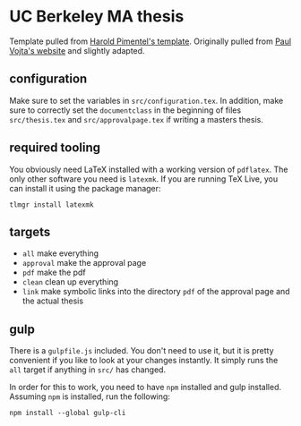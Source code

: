 # UC Berkeley MA thesis

Template pulled from [Harold Pimentel's template](https://github.com/pimentel/ucbthesis-phd).
Originally pulled from [Paul Vojta's website](https://math.berkeley.edu/~vojta/tex/ucbthesis-phd.html) and slightly adapted.

## configuration

Make sure to set the variables in `src/configuration.tex`.
In addition, make sure to correctly set the `documentclass` in the beginning of files `src/thesis.tex` and `src/approvalpage.tex` if writing a masters thesis.

## required tooling

You obviously need LaTeX installed with a working version of `pdflatex`.
The only other software you need is `latexmk`.
If you are running TeX Live, you can install it using the package manager:

```
tlmgr install latexmk
```

## targets

- `all` make everything
- `approval` make the approval page
- `pdf` make the pdf
- `clean` clean up everything
- `link` make symbolic links into the directory `pdf` of the approval page and the actual thesis

## gulp

There is a `gulpfile.js` included.
You don't need to use it, but it is pretty convenient if you like to look at your changes instantly.
It simply runs the `all` target if anything in `src/` has changed.

In order for this to work, you need to have `npm` installed and gulp installed.
Assuming `npm` is installed, run the following:

```
npm install --global gulp-cli
```
